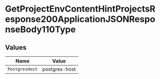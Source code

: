 # GetProjectEnvContentHintProjectsResponse200ApplicationJSONResponseBody110Type


## Values

| Name           | Value          |
| -------------- | -------------- |
| `PostgresHost` | postgres-host  |